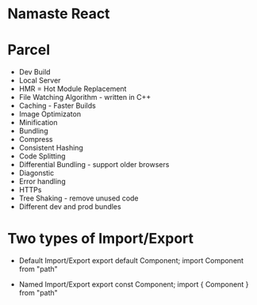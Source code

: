 # Namaste React

# Parcel
- Dev Build
- Local Server
- HMR = Hot Module Replacement
- File Watching Algorithm - written in C++
- Caching - Faster Builds
- Image Optimizaton
- Minification
- Bundling
- Compress
- Consistent Hashing
- Code Splitting
- Differential Bundling - support older browsers
- Diagonstic
- Error handling
- HTTPs
- Tree Shaking - remove unused code 
- Different dev and prod bundles

#   Two types of Import/Export
 - Default Import/Export
 export default Component;
 import Component from "path" 

 - Named Import/Export
 export const Component;
 import { Component } from "path"
